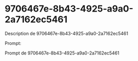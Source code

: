# 9706467e-8b43-4925-a9a0-2a7162ec5461

Description de 9706467e-8b43-4925-a9a0-2a7162ec5461

Prompt:

Prompt de 9706467e-8b43-4925-a9a0-2a7162ec5461